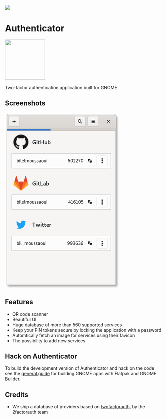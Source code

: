 <a href="https://flathub.org/apps/details/com.github.bilelmoussaoui.Authenticator">
<img src="https://flathub.org/assets/badges/flathub-badge-i-en.png" width="190px" />
</a>


# Authenticator
<img src="https://gitlab.gnome.org/World/Authenticator/raw/master/data/icons/hicolor/scalable/apps/com.github.bilelmoussaoui.Authenticator.svg" width="128" height="128" />
<p>Two-factor authentication application built for GNOME.</p>

## Screenshots

![screenshot](data/screenshots/screenshot3.png)

## Features

- QR code scanner
- Beautiful UI
- Huge database of more than 560 supported services
- Keep your PIN tokens secure by locking the application with a password
- Automtically fetch an image for services using their favicon
- The possibility to add new services

## Hack on Authenticator
To build the development version of Authenticator and hack on the code
see the [general guide](https://wiki.gnome.org/Newcomers/BuildProject)
for building GNOME apps with Flatpak and GNOME Builder.


## Credits

- We ship a database of providers based on [twofactorauth](https://github.com/2factorauth/twofactorauth), by the 2factorauth team
